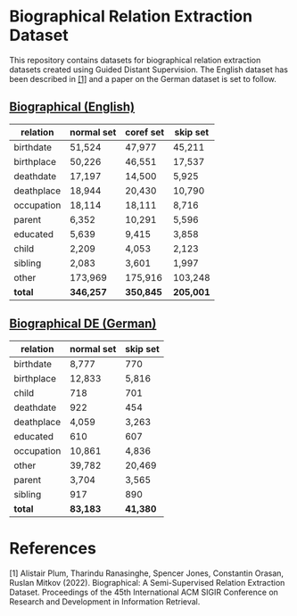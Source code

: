 # Biographical Relation Extraction Dataset

This repository contains datasets for biographical relation extraction datasets created using Guided Distant Supervision. The English dataset has been described in [[1]](#1) and a paper on the German dataset is set to follow.


## [Biographical (English)](https://drive.google.com/drive/folders/1Kq7BR0avcID_z6DQ_CabGLfaKsxmb4gc?usp=sharing)

| relation   | normal set  | coref set   | skip set    |
|------------|-------------|-------------|-------------|
| birthdate  | 51,524      | 47,977      | 45,211      |
| birthplace | 50,226      | 46,551      | 17,537      |
| deathdate  | 17,197      | 14,500      | 5,925       |
| deathplace | 18,944      | 20,430      | 10,790      |
| occupation | 18,114      | 18,111      | 8,716       |
| parent     | 6,352       | 10,291      | 5,596       |
| educated   | 5,639       | 9,415       | 3,858       |
| child      | 2,209       | 4,053       | 2,123       |
| sibling    | 2,083       | 3,601       | 1,997       |
| other      | 173,969     | 175,916     | 103,248     |
| **total**  | **346,257** | **350,845** | **205,001** |

## [Biographical DE (German)](https://drive.google.com/drive/folders/1OQkur0_WKGb6NDjFkuT4pNCPK8RbAZxh?usp=sharing)

| relation   | normal set | skip set   |
|------------|------------|------------|
| birthdate  | 8,777      | 770        |
| birthplace | 12,833     | 5,816      |
| child      | 718        | 701        |
| deathdate  | 922        | 454        |
| deathplace | 4,059      | 3,263      |
| educated   | 610        | 607        |
| occupation | 10,861     | 4,836      |
| other      | 39,782     | 20,469     |
| parent     | 3,704      | 3,565      |
| sibling    | 917        | 890        |
| **total**  | **83,183** | **41,380** |



# References
<a id="1">[1]</a> 
Alistair Plum, Tharindu Ranasinghe, Spencer Jones, Constantin Orasan, Ruslan Mitkov (2022). 
Biographical: A Semi-Supervised Relation Extraction Dataset.
Proceedings of the 45th International ACM SIGIR Conference on Research and Development in Information Retrieval.
